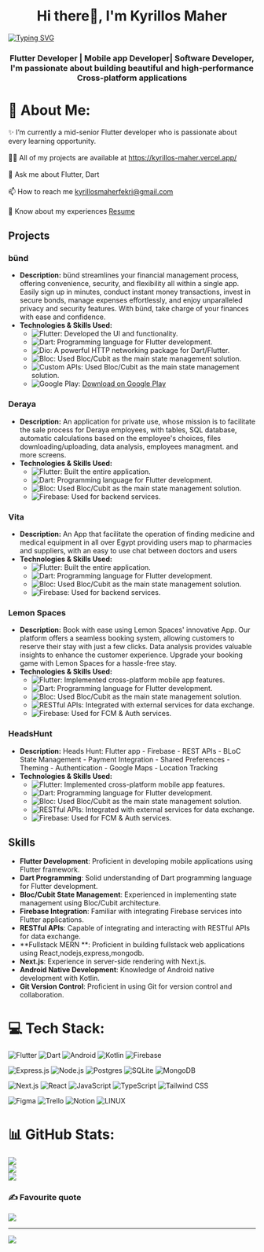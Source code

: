 
<h1 align="center">Hi there👋, I'm Kyrillos Maher</h1>
<a href="https://git.io/typing-svg"><img src="https://readme-typing-svg.demolab.com?font=fira+code&pause=1000&color=2FF78D&center=true&vCenter=true&width=435&lines=Weclome+to+Kyrillos's+Github!" alt="Typing SVG" /></a>
<h3 align="center">Flutter Developer | Mobile app Developer| Software Developer, I'm passionate about building beautiful and high-performance Cross-platform applications</h3>

# 💫 About Me:
✨ I’m currently a mid-senior Flutter developer who is passionate about every learning opportunity.<br><br>👨‍💻 All of my projects are available at https://kyrillos-maher.vercel.app/<br><br>💬 Ask me about Flutter, Dart<br><br>📫 How to reach me kyrillosmaherfekri@gmail.com<br>
<br>📄 Know about my experiences <a href="https://drive.google.com/file/d/1OblGkHRaPqiT_9lX0SPlbHgIaquiVR2b/view?usp=sharing" target="_blank">Resume</a>



## Projects

### bünd
- **Description:** bünd streamlines your financial management process, offering convenience, security, and flexibility all within a single app. Easily sign up in minutes, conduct instant money transactions, invest in secure bonds, manage expenses effortlessly, and enjoy unparalleled privacy and security features. With bünd, take charge of your finances with ease and confidence.
- **Technologies & Skills Used:**
  - ![Flutter](https://img.shields.io/badge/-Flutter-02569B?style=flat-square&logo=flutter&logoColor=white): Developed the UI and functionality.
  - ![Dart](https://img.shields.io/badge/-Dart-0175C2?style=flat-square&logo=dart&logoColor=white): Programming language for Flutter development.
  - ![Dio](https://img.shields.io/badge/-Dio-0175C2?style=flat-square&logo=dio&logoColor=white): A powerful HTTP networking package for Dart/Flutter.
  - ![Bloc](https://img.shields.io/badge/-Bloc-C60C30?style=flat-square&logo=bloc&logoColor=white): Used Bloc/Cubit as the main state management solution.
  - ![Custom APIs](https://img.shields.io/badge/-Custom%20APIs-C60C30?style=flat-square&logo=apis&logoColor=white): Used Bloc/Cubit as the main state management solution.
  - ![Google Play](https://img.shields.io/badge/Google%20Play-414141?style=flat-square&logo=google-play&logoColor=white): [Download on Google Play](https://play.google.com/store/apps/details?id=com.bund.bund)
 
### Deraya
- **Description:** An application for private use, whose mission is to facilitate the sale process for Deraya employees, with tables, SQL database, automatic calculations based on the employee's choices, files downloading/uploading, data analysis, employees managment. and more screens.
- **Technologies & Skills Used:**
  - ![Flutter](https://img.shields.io/badge/-Flutter-02569B?style=flat-square&logo=flutter&logoColor=white): Built the entire application.
  - ![Dart](https://img.shields.io/badge/-Dart-0175C2?style=flat-square&logo=dart&logoColor=white): Programming language for Flutter development.
  - ![Bloc](https://img.shields.io/badge/-Bloc-C60C30?style=flat-square&logo=bloc&logoColor=white): Used Bloc/Cubit as the main state management solution.
  - ![Firebase](https://img.shields.io/badge/-Firebase-FFCA28?style=flat-square&logo=firebase&logoColor=black): Used for backend services.
  
### Vita
- **Description:** An App that facilitate the operation of finding medicine  and medical equipment in all over Egypt providing users map to pharmacies and suppliers, with an easy to use chat between doctors and users 
- **Technologies & Skills Used:**
  - ![Flutter](https://img.shields.io/badge/-Flutter-02569B?style=flat-square&logo=flutter&logoColor=white): Built the entire application.
  - ![Dart](https://img.shields.io/badge/-Dart-0175C2?style=flat-square&logo=dart&logoColor=white): Programming language for Flutter development.
  - ![Bloc](https://img.shields.io/badge/-Bloc-C60C30?style=flat-square&logo=bloc&logoColor=white): Used Bloc/Cubit as the main state management solution.
  - ![Firebase](https://img.shields.io/badge/-Firebase-FFCA28?style=flat-square&logo=firebase&logoColor=black): Used for backend services.
  
  
###  Lemon Spaces
- **Description:** Book with ease using Lemon Spaces' innovative App. Our platform offers a seamless booking system, allowing customers to reserve their stay with just a few clicks.  Data analysis provides valuable insights to enhance the customer experience. Upgrade your booking game with Lemon Spaces for a hassle-free stay.
- **Technologies & Skills Used:**
  - ![Flutter](https://img.shields.io/badge/-Flutter-02569B?style=flat-square&logo=flutter&logoColor=white): Implemented cross-platform mobile app features.
  - ![Dart](https://img.shields.io/badge/-Dart-0175C2?style=flat-square&logo=dart&logoColor=white): Programming language for Flutter development.
  - ![Bloc](https://img.shields.io/badge/-Bloc-C60C30?style=flat-square&logo=bloc&logoColor=white): Used Bloc/Cubit as the main state management solution.
  - ![RESTful APIs](https://img.shields.io/badge/-RESTful%20APIs-009688?style=flat-square): Integrated with external services for data exchange.
  - ![Firebase](https://img.shields.io/badge/-Firebase-FFCA28?style=flat-square&logo=firebase&logoColor=black): Used for FCM & Auth services.
  
###  HeadsHunt
- **Description:** Heads Hunt: Flutter app - Firebase - REST APIs -  BLoC State Management - Payment Integration - Shared Preferences - Theming - Authentication - Google Maps - Location Tracking
- **Technologies & Skills Used:**
  - ![Flutter](https://img.shields.io/badge/-Flutter-02569B?style=flat-square&logo=flutter&logoColor=white): Implemented cross-platform mobile app features.
  - ![Dart](https://img.shields.io/badge/-Dart-0175C2?style=flat-square&logo=dart&logoColor=white): Programming language for Flutter development.
  - ![Bloc](https://img.shields.io/badge/-Bloc-C60C30?style=flat-square&logo=bloc&logoColor=white): Used Bloc/Cubit as the main state management solution.
  - ![RESTful APIs](https://img.shields.io/badge/-RESTful%20APIs-009688?style=flat-square): Integrated with external services for data exchange.
  - ![Firebase](https://img.shields.io/badge/-Firebase-FFCA28?style=flat-square&logo=firebase&logoColor=black): Used for FCM & Auth services.
  
## Skills

- **Flutter Development**: Proficient in developing mobile applications using Flutter framework.
- **Dart Programming**: Solid understanding of Dart programming language for Flutter development.
- **Bloc/Cubit State Management**: Experienced in implementing state management using Bloc/Cubit architecture.
- **Firebase Integration**: Familiar with integrating Firebase services into Flutter applications.
- **RESTful APIs**: Capable of integrating and interacting with RESTful APIs for data exchange.
- **Fullstack MERN **: Proficient in building fullstack web applications using React,nodejs,express,mongodb.
- **Next.js**: Experience in server-side rendering with Next.js.
- **Android Native Development**: Knowledge of Android native development with Kotlin.
- **Git Version Control**: Proficient in using Git for version control and collaboration.

# 💻 Tech Stack:
![Flutter](https://img.shields.io/badge/Flutter-%2302569B.svg?style=flat&logo=Flutter&logoColor=white) ![Dart](https://img.shields.io/badge/dart-%230175C2.svg?style=flat&logo=dart&logoColor=white) ![Android](https://img.shields.io/badge/Android-3DDC84?style=flat&logo=android&logoColor=white) ![Kotlin](https://img.shields.io/badge/Kotlin-%230095D5.svg?style=flat&logo=kotlin&logoColor=white) ![Firebase](https://img.shields.io/badge/firebase-%23039BE5.svg?style=flat&logo=firebase)

![Express.js](https://img.shields.io/badge/express.js-%23404d59.svg?style=flat&logo=express&logoColor=%2361DAFB) ![Node.js](https://img.shields.io/badge/node.js-6DA55F?style=flat&logo=node.js&logoColor=white) ![Postgres](https://img.shields.io/badge/postgres-%23316192.svg?style=flat&logo=postgresql&logoColor=white) ![SQLite](https://img.shields.io/badge/sqlite-%2307405e.svg?style=flat&logo=sqlite&logoColor=white) ![MongoDB](https://img.shields.io/badge/mongodb-%2347A248.svg?style=flat&logo=mongodb&logoColor=white)


![Next.js](https://img.shields.io/badge/Next.js-%23000000.svg?style=flat&logo=next.js&logoColor=white) ![React](https://img.shields.io/badge/React-%2320232a.svg?style=flat&logo=react&logoColor=%2361DAFB) ![JavaScript](https://img.shields.io/badge/javascript-%23323330.svg?style=flat&logo=javascript&logoColor=%23F7DF1E) ![TypeScript](https://img.shields.io/badge/typescript-%23007ACC.svg?style=flat&logo=typescript&logoColor=white) ![Tailwind CSS](https://img.shields.io/badge/Tailwind_CSS-%231a202c.svg?style=flat&logo=tailwind-css&logoColor=white)

![Figma](https://img.shields.io/badge/figma-%23F24E1E.svg?style=flat&logo=figma&logoColor=white) ![Trello](https://img.shields.io/badge/Trello-%23026AA7.svg?style=flat&logo=Trello&logoColor=white) ![Notion](https://img.shields.io/badge/Notion-%23000000.svg?style=flat&logo=notion&logoColor=white) ![LINUX](https://img.shields.io/badge/Linux-FCC624?style=flat&logo=linux&logoColor=black)

# 📊 GitHub Stats:
![](https://github-readme-stats.vercel.app/api?username=Ikyrillos&theme=dark&hide_border=false&include_all_commits=false&count_private=false)<br/>
![](https://github-readme-streak-stats.herokuapp.com/?user=Ikyrillos&theme=dark&hide_border=false)<br/>
![](https://github-readme-stats.vercel.app/api/top-langs/?username=Ikyrillos&theme=dark&hide_border=false&include_all_commits=false&count_private=false&layout=compact)

### ✍️ Favourite quote
![](https://quotes-github-readme.vercel.app/api?type=vetical&theme=dark&quote=Things%20don%27t%20turn%20up%20in%20this%20world%20until%20somebody%20turns%20them%20up.&author=James%20A.%20Garfield)

---
[![](https://visitcount.itsvg.in/api?id=Ikyrillos&icon=0&color=3)](https://visitcount.itsvg.in)

